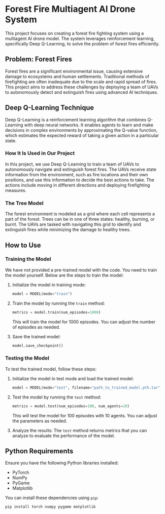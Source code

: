 # Forest Fire Multiagent AI Drone System

This project focuses on creating a forest fire fighting system using a multiagent AI drone model. The system leverages reinforcement learning, specifically Deep Q-Learning, to solve the problem of forest fires efficiently.

## Problem: Forest Fires

Forest fires are a significant environmental issue, causing extensive damage to ecosystems and human settlements. Traditional methods of firefighting are often inadequate due to the scale and rapid spread of fires. This project aims to address these challenges by deploying a team of UAVs to autonomously detect and extinguish fires using advanced AI techniques.

## Deep Q-Learning Technique

Deep Q-Learning is a reinforcement learning algorithm that combines Q-Learning with deep neural networks. It enables agents to learn and make decisions in complex environments by approximating the Q-value function, which estimates the expected reward of taking a given action in a particular state.

### How It Is Used in Our Project

In this project, we use Deep Q-Learning to train a team of UAVs to autonomously navigate and extinguish forest fires. The UAVs receive state information from the environment, such as fire locations and their own positions, and use this information to decide the best actions to take. The actions include moving in different directions and deploying firefighting measures.

### The Tree Model

The forest environment is modeled as a grid where each cell represents a part of the forest. Trees can be in one of three states: healthy, burning, or burnt. The UAVs are tasked with navigating this grid to identify and extinguish fires while minimizing the damage to healthy trees.

## How to Use

### Training the Model

We have not provided a pre-trained model with the code. You need to train the model yourself. Below are the steps to train the model:

1. Initialize the model in training mode:
    ```python
    model = MODEL(mode="train")
    ```

2. Train the model by running the `train` method:
    ```python
    metrics = model.train(num_episodes=1000)
    ```

   This will train the model for 1000 episodes. You can adjust the number of episodes as needed.

3. Save the trained model:
    ```python
    model.save_checkpoint()
    ```

### Testing the Model

To test the trained model, follow these steps:

1. Initialize the model in test mode and load the trained model:
    ```python
    model = MODEL(mode="test", filename="path_to_trained_model.pth.tar")
    ```

2. Test the model by running the `test` method:
    ```python
    metrics = model.test(num_episodes=100, num_agents=10)
    ```

   This will test the model for 100 episodes with 10 agents. You can adjust the parameters as needed.

3. Analyze the results:
   The `test` method returns metrics that you can analyze to evaluate the performance of the model.

## Python Requirements

Ensure you have the following Python libraries installed:

- PyTorch
- NumPy
- PyGame
- Matplotlib

You can install these dependencies using `pip`:

```bash
pip install torch numpy pygame matplotlib
